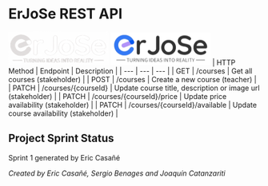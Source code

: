 # ErJoSe REST API
![ErJoSe dark logo](./erjose-dark-logo.png#gh-dark-mode-only)
![ErJoSe light logo](./erjose-light-logo.png#gh-light-mode-only)
| HTTP Method | Endpoint | Description |
| --- | --- | --- |
| GET | /courses | Get all courses (stakeholder) |
| POST | /courses | Create a new course (teacher) |
| PATCH | /courses/{courseId} | Update course title, description or image url (stakeholder) |
| PATCH | /courses/{courseId}/price | Update price availability (stakeholder) |
| PATCH | /courses/{courseId}/available | Update course availability (stakeholder) |

## Project Sprint Status
Sprint 1 generated by Eric Casañé



*Created by Eric Casañé, Sergio Benages and Joaquín Catanzariti*